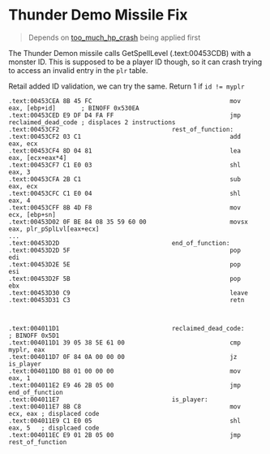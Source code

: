 Thunder Demo Missile Fix
===============================================================================

> Depends on [too_much_hp_crash](../too_much_hp_crash) being applied first

The Thunder Demon missile calls GetSpellLevel (.text:00453CDB) with a monster ID. This is supposed to be a player ID though, so it can crash trying to access an invalid entry in the `plr` table.

Retail added ID validation, we can try the same. Return 1 if `id != myplr`

```
.text:00453CEA 8B 45 FC                                      mov     eax, [ebp+id]       ; BINOFF 0x530EA
.text:00453CED E9 DF D4 FA FF                                jmp     reclaimed_dead_code ; displaces 2 instructions
.text:00453CF2                               rest_of_function:
.text:00453CF2 03 C1                                         add     eax, ecx
.text:00453CF4 8D 04 81                                      lea     eax, [ecx+eax*4]
.text:00453CF7 C1 E0 03                                      shl     eax, 3
.text:00453CFA 2B C1                                         sub     eax, ecx
.text:00453CFC C1 E0 04                                      shl     eax, 4
.text:00453CFF 8B 4D F8                                      mov     ecx, [ebp+sn]
.text:00453D02 0F BE 84 08 35 59 60 00                       movsx   eax, plr_pSplLvl[eax+ecx]
...
.text:00453D2D                               end_of_function:
.text:00453D2D 5F                                            pop     edi
.text:00453D2E 5E                                            pop     esi
.text:00453D2F 5B                                            pop     ebx
.text:00453D30 C9                                            leave
.text:00453D31 C3                                            retn



.text:004011D1                               reclaimed_dead_code:                   ; BINOFF 0x5D1
.text:004011D1 39 05 38 5E 61 00                             cmp     myplr, eax
.text:004011D7 0F 84 0A 00 00 00                             jz      is_player
.text:004011DD B8 01 00 00 00                                mov     eax, 1
.text:004011E2 E9 46 2B 05 00                                jmp     end_of_function
.text:004011E7                               is_player:
.text:004011E7 8B C8                                         mov     ecx, eax ; displaced code
.text:004011E9 C1 E0 05                                      shl     eax, 5   ; displcaed code
.text:004011EC E9 01 2B 05 00                                jmp     rest_of_function
```